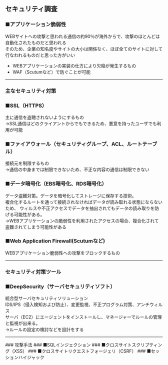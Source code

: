 ## セキュリティ調査
### ■アプリケーション脆弱性
WEBサイトへの攻撃と思われる通信の約90％が海外からで、攻撃のほとんどは自動化されたものだと思われる  
そのため、企業の知名度やサイトの大小は関係なく、ほぼ全てのサイトに対して行なわれるものだと思った方がいい  

* WEBアプリケーションの実装の仕方により欠陥が発生するもの  
* WAF（Scutumなど）で防ぐことが可能

<hr>

### 主なセキュリティ対策
### ■SSL（HTTPS）
主に通信を盗聴されないようにするもの  
→SSL通信はどのクライアントからでもできるため、悪意を持ったユーザでも利用が可能  

### ■ファイアウォール（セキュリティグループ、ACL、ルートテーブル）
接続元を制限するもの  
→通信の中身までは制限できないため、不正な内容の通信は制限できない  

### ■データ暗号化（EBS暗号化、RDS暗号化）
データ盗難対策。データを暗号化してストレージに保存する技術。  
複合化するルートを通って接続されなければデータが読み取れる状態にならないため、
ウィルスや不正アクセスでデータを抽出されてもデータの読み取りを防げる可能性がある。  
→WEBアプリケーションの脆弱性を利用されたアクセスの場合、複合化されて盗難されてしまう可能性がある  

### ■Web Application Firewall(Scutumなど)
WEBアプリケーション脆弱性への攻撃をブロックするもの

<hr>

### セキュリティ対策ツール
### ■DeepSecurity（サーバセキュリティソフト）
統合型サーバセキュリティソリューション  
IDS/IPS（侵入検知および防止）、変更監視、不正プログラム対策、アンチウィルス  
サーバ（EC2）にエージェントをインストールし、マネージャーでルールの管理と監視が出来る。  
→ルールの設定の検討などを設計をする  

<hr>
### 攻撃手法
### ■SQLインジェクション
### ■クロスサイトスクリプティング（XSS）
### ■クロスサイトリクエストフォージェリ（CSRF）
### ■セッションハイジャック
